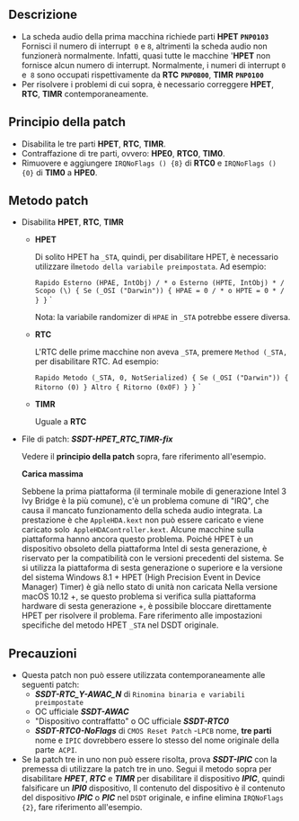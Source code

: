 ## Descrizione

- La scheda audio della prima macchina richiede parti **HPET** **`PNP0103`** Fornisci il numero di interrupt` 0` e `8`, altrimenti la scheda audio non funzionerà normalmente. Infatti, quasi tutte le macchine '**HPET** non fornisce alcun numero di interrupt. Normalmente, i numeri di interrupt `0` e` 8` sono occupati rispettivamente da **RTC** **`PNP0B00`**, **TIMR** **`PNP0100`**
- Per risolvere i problemi di cui sopra, è necessario correggere **HPET**, **RTC**, **TIMR** contemporaneamente.

## Principio della patch

- Disabilita le tre parti **HPET**, **RTC**, **TIMR**.
- Contraffazione di tre parti, ovvero: **HPE0**, **RTC0**, **TIM0**.
- Rimuovere e aggiungere `IRQNoFlags () {8}` di **RTC0** e `IRQNoFlags () {0}` di **TIM0** a **HPE0**.

## Metodo patch

- Disabilita **HPET**, **RTC**, **TIMR**
  - **HPET**
  
    Di solito HPET ha `_STA`, quindi, per disabilitare HPET, è necessario utilizzare il` metodo della variabile preimpostata `. Ad esempio:
  
    `` Rapido
    Esterno (HPAE, IntObj) / * o Esterno (HPTE, IntObj) * /
    Scopo (\)
    {
        Se (_OSI ("Darwin"))
        {
            HPAE = 0 / * o HPTE = 0 * /
        }
    }
    `` `
  
    Nota: la variabile randomizer di `HPAE` in `_STA` potrebbe essere diversa.
  
  - **RTC**
  
    L'RTC delle prime macchine non aveva `_STA`, premere `Method (_STA,` per disabilitare RTC. Ad esempio:
  
    `` Rapido
    Metodo (_STA, 0, NotSerialized)
    {
        Se (_OSI ("Darwin"))
        {
            Ritorno (0)
        }
        Altro
        {
            Ritorno (0x0F)
        }
    }
    `` `
  
  - **TIMR**
  
    Uguale a **RTC**
  
- File di patch: ***SSDT-HPET_RTC_TIMR-fix***

  Vedere il **principio della patch** sopra, fare riferimento all'esempio.
  
  **Carica massima**
  
  Sebbene la prima piattaforma (il terminale mobile di generazione Intel 3 Ivy Bridge è la più comune), c'è un problema comune di "IRQ", che causa il mancato funzionamento della scheda audio integrata. La prestazione è che `AppleHDA.kext` non può essere caricato e viene caricato solo` AppleHDAController.kext`. Alcune macchine sulla piattaforma hanno ancora questo problema. Poiché HPET è un dispositivo obsoleto della piattaforma Intel di sesta generazione, è riservato per la compatibilità con le versioni precedenti del sistema. Se si utilizza la piattaforma di sesta generazione o superiore e la versione del sistema Windows 8.1 + HPET (High Precision Event in Device Manager) Timer) è già nello stato di unità non caricata
  Nella versione macOS 10.12 +, se questo problema si verifica sulla piattaforma hardware di sesta generazione +, è possibile bloccare direttamente HPET per risolvere il problema. Fare riferimento alle impostazioni specifiche del metodo HPET `_STA` nel DSDT originale.
    
## Precauzioni

- Questa patch non può essere utilizzata contemporaneamente alle seguenti patch:
  - ***SSDT-RTC_Y-AWAC_N*** di `Rinomina binaria e variabili preimpostate`
  - OC ufficiale ***SSDT-AWAC***
  - "Dispositivo contraffatto" o OC ufficiale ***SSDT-RTC0***
  - ***SSDT-RTC0-NoFlags*** di `CMOS Reset Patch`
-`LPCB` nome, **tre parti** nome e `IPIC` dovrebbero essere lo stesso del nome originale della parte` ACPI`.
- Se la patch tre in uno non può essere risolta, prova ***SSDT-IPIC*** con la premessa di utilizzare la patch tre in uno. Segui il metodo sopra per disabilitare ***HPET***, ***RTC*** e ***TIMR*** per disabilitare il dispositivo ***IPIC***, quindi falsificare un ***IPI0*** dispositivo, Il contenuto del dispositivo è il contenuto del dispositivo ***IPIC*** o ***PIC*** nel `DSDT` originale, e infine elimina `IRQNoFlags {2}`, fare riferimento all'esempio.
